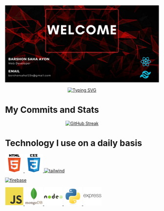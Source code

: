 <p> 
 <img alt="banner" src="https://raw.githubusercontent.com/ayon121/ayon121/main/images/banner/banner.jpg">
</p>
<!-- typing text -->
<div align="center">
    <a href="https://git.io/typing-svg"><img src="https://readme-typing-svg.demolab.com?font=Fira+Code&weight=700&size=24&duration=5005&pause=1000&color=F70000&center=true&random=false&width=450&lines=+Welcome+to+my+GitHub+haven.;Explore+the+realms+of+code." alt="Typing SVG" /></a>
</div>

<!-- commits count -->
<h1>
    My Commits and Stats
</h1>
<div align="center">
    <a href="https://git.io/streak-stats"><img src="https://streak-stats.demolab.com?user=ayon121&theme=blood&date_format=j%20M%5B%20Y%5D&card_width=650&background=85%2C000000%2C401717FD&stroke=00EBC3&fire=EB0F00&border=EB0F00&ring=FF0000&dates=01EBEA&currStreakNum=EB1900&sideNums=EB0303" alt="GitHub Streak" /></a>
</div>


<!-- tech skills -->
<h1>
    Technology I use on a daily basis
</h1>
<p align="left"> 
<a href="https://www.w3.org/html/" target="_blank" rel="noreferrer"> <img src="https://raw.githubusercontent.com/devicons/devicon/master/icons/html5/html5-original-wordmark.svg" alt="html5" width="60" height="60"/> </a> 
<a href="https://www.w3schools.com/css/" target="_blank" rel="noreferrer"> <img src="https://raw.githubusercontent.com/devicons/devicon/master/icons/css3/css3-original-wordmark.svg" alt="css3" width="60" height="60"/> </a>
</a> <a href="https://tailwindcss.com/" target="_blank" rel="noreferrer"> <img src="https://www.vectorlogo.zone/logos/tailwindcss/tailwindcss-icon.svg" alt="tailwind" width="60" height="60"/> </a>


</a> <a href="https://firebase.google.com/" target="_blank" rel="noreferrer"> <img src="https://www.vectorlogo.zone/logos/firebase/firebase-icon.svg" alt="firebase" width="60" height="60"/> </a> 

<a href="https://developer.mozilla.org/en-US/docs/Web/JavaScript" target="_blank" rel="noreferrer"> <img src="https://raw.githubusercontent.com/devicons/devicon/master/icons/javascript/javascript-original.svg" alt="javascript" width="60" height="60"/> 
</a> <a href="https://www.mongodb.com/" target="_blank" rel="noreferrer"> <img src="https://raw.githubusercontent.com/devicons/devicon/master/icons/mongodb/mongodb-original-wordmark.svg" alt="mongodb" width="60" height="60"/> 
</a> <a href="https://nodejs.org" target="_blank" rel="noreferrer"> <img src="https://raw.githubusercontent.com/devicons/devicon/master/icons/nodejs/nodejs-original-wordmark.svg" alt="nodejs" width="60" height="60"/> </a> 
<a href="https://www.python.org" target="_blank" rel="noreferrer"> <img src="https://raw.githubusercontent.com/devicons/devicon/master/icons/python/python-original.svg" alt="python" width="60" height="60"/> 
<a href="https://expressjs.com" target="_blank" rel="noreferrer"> <img src="https://raw.githubusercontent.com/devicons/devicon/master/icons/express/express-original-wordmark.svg" alt="express" width="60" height="60"/> 
</p>
